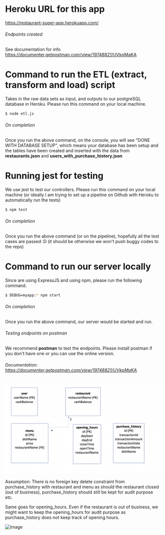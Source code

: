 # Heroku URL for this app
https://restaurant-super-app.herokuapp.com/

###### Endpoints created
See documentation for info https://documenter.getpostman.com/view/19748821/UVkpMaKA 

# Command to run the ETL (extract, transform and load) script 
Takes in the raw data sets as input, and outputs to our postgreSQL database in Heroku.
Please run this command on your local machine.

```sh
$ node etl.js
```

###### On completion
Once you run the above command, on the console, you will see "DONE WITH DATABASE SETUP", which means your database has been setup and the tables have been created and inserted with the data from **restaurants.json** and **users_with_purchase_history.json**

# Running jest for testing
We use jest to test our controllers. Please run this command on your local machine (or ideally I am trying to set up a pipeline on Github with Heroku to automatically run the tests)

```sh
$ npm test
```

###### On completion
Once you run the above command (or on the pipeline), hopefully all the test cases are passed :D (it should be otherwise we won't push buggy codes to the repo)

# Command to run our server locally
Since are using ExpressJS and using npm, please run the following command.

```sh
$ DEBUG=myapp:* npm start  
```

###### On completion
Once you run the above command, our server would be started and run.

###### Testing endpoints on postman
We recommend **postman** to test the endpoints. Please install postman if you don't have one or you can use the online version.

###### Documentation: https://documenter.getpostman.com/view/19748821/UVkpMaKA 

![Alt text](public/images/restaurantSuperApp-database-design.png "DB Design")

Assumption: There is no foreign key delete constraint from purchase_history with restaurant and menu as should the restaurant closed (out of business), purchase_history should still be kept for audit purpose etc.

Same goes for opening_hours. Even if the restaurant is out of business, we might want to keep the opening_hours for audit purpose as purchase_history does not keep track of opening hours.

![image](https://user-images.githubusercontent.com/18643648/155514797-3a140e2a-75d8-4f61-862d-f3ac9e4d6287.png)
